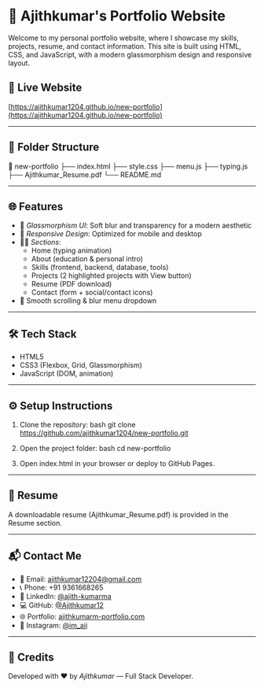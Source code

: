 # 💼 Ajithkumar's Portfolio Website

Welcome to my personal portfolio website, where I showcase my skills, projects, resume, and contact information. This site is built using HTML, CSS, and JavaScript, with a modern glassmorphism design and responsive layout.

## 🔗 Live Website
[https://ajithkumar1204.github.io/new-portfolio](https://ajithkumar1204.github.io/new-portfolio)

---

## 📁 Folder Structure

📂 new-portfolio
├── index.html
├── style.css
├── menu.js
├── typing.js
├── Ajithkumar_Resume.pdf
└── README.md


---

## 🌐 Features
- 🔷 *Glassmorphism UI*: Soft blur and transparency for a modern aesthetic
- 📱 *Responsive Design*: Optimized for mobile and desktop
- 🧑‍💻 *Sections*:
  - Home (typing animation)
  - About (education & personal intro)
  - Skills (frontend, backend, database, tools)
  - Projects (2 highlighted projects with View button)
  - Resume (PDF download)
  - Contact (form + social/contact icons)
- 📜 Smooth scrolling & blur menu dropdown

---

## 🛠 Tech Stack
- HTML5
- CSS3 (Flexbox, Grid, Glassmorphism)
- JavaScript (DOM, animation)

---

## ⚙ Setup Instructions
1. Clone the repository:
   bash
   git clone https://github.com/ajithkumar1204/new-portfolio.git
   

2. Open the project folder:
   bash
   cd new-portfolio
   

3. Open index.html in your browser or deploy to GitHub Pages.

---

## 📂 Resume
A downloadable resume (Ajithkumar_Resume.pdf) is provided in the Resume section.

---

## 📬 Contact Me
- 📧 Email: ajithkumar12204@gmail.com
- 📞 Phone: +91 9361668265
- 💼 LinkedIn: [@ajith-kumarma](https://linkedin.com/in/ajith-kumarma)
- 💻 GitHub: [@Ajithkumar12](https://github.com/Ajithkumar12)
- 🌐 Portfolio: [ajithkumarm-portfolio.com](https://ajithkumarm-portfolio.com)
- 📸 Instagram: [@im_aji](https://instagram.com/_im_aji___)

---

## 🚀 Credits
Developed with ❤ by *Ajithkumar* — Full Stack Developer.
